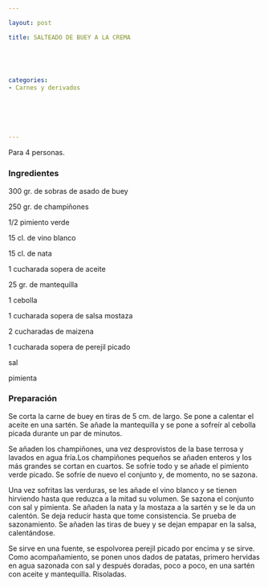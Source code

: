 ```yaml
---

layout: post

title: SALTEADO DE BUEY A LA CREMA





categories:
- Carnes y derivados






---
```


Para 4 personas.

<h3>Ingredientes</h3>

300 gr. de sobras de asado de buey

250 gr. de champiñones

1/2 pimiento verde

15 cl. de vino blanco

15 cl. de nata

1 cucharada sopera de aceite

25 gr. de mantequilla

1 cebolla

1 cucharada sopera de salsa mostaza

2 cucharadas de maizena

1 cucharada sopera de perejil picado

sal

pimienta

<h3>Preparación</h3>

Se corta la carne de buey en tiras de 5 cm. de largo. Se pone a calentar el aceite en una sartén. Se añade la mantequilla y se pone a sofreír al cebolla picada durante un par de minutos.

Se añaden los champiñones, una vez desprovistos de la base terrosa y lavados en agua fría.Los champiñones pequeños se añaden enteros y los más grandes se cortan en cuartos. Se sofríe todo y se añade el pimiento verde picado. Se sofríe de nuevo el conjunto y, de momento, no se sazona.

Una vez sofritas las verduras, se les añade el vino blanco y se tienen hirviendo hasta que reduzca a la mitad su volumen. Se sazona el conjunto con sal y pimienta. Se añaden la nata y la mostaza a la sartén y se le da un calentón. Se deja reducir hasta que tome consistencia. Se prueba de sazonamiento. Se añaden las tiras de buey y se dejan empapar en la salsa, calentándose.

Se sirve en una fuente, se espolvorea perejil picado por encima y se sirve. Como acompañamiento, se ponen unos dados de patatas, primero hervidas en agua sazonada con sal y después doradas, poco a poco, en una sartén con aceite y mantequilla. Risoladas.